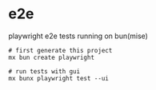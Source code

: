 # e2e

playwright e2e tests running on bun(mise)

```shell
# first generate this project
mx bun create playwright

# run tests with gui
mx bunx playwright test --ui
```
